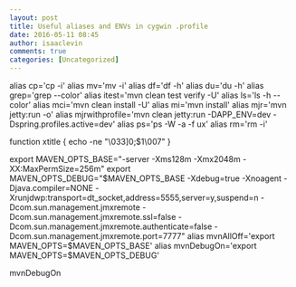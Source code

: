 ```yaml
---
layout: post
title: Useful aliases and ENVs in cygwin .profile
date: 2016-05-11 08:45
author: isaaclevin
comments: true
categories: [Uncategorized]
---
```

alias cp='cp -i'
alias mv='mv -i'
alias df='df -h'
alias du='du -h'
alias grep='grep --color'
alias itest='mvn clean test verify -U'
alias ls='ls -h --color'
alias mci='mvn clean install -U'
alias mi='mvn install'
alias mjr='mvn jetty:run -o'
alias mjrwithprofile='mvn clean jetty:run -DAPP_ENV=dev -Dspring.profiles.active=dev'
alias ps='ps -W -a -f ux'
alias rm='rm -i'

function xtitle {
echo -ne "\033]0;$1\007"
}

export MAVEN_OPTS_BASE="-server -Xms128m -Xmx2048m -XX:MaxPermSize=256m"
export MAVEN_OPTS_DEBUG="$MAVEN_OPTS_BASE -Xdebug=true -Xnoagent -Djava.compiler=NONE -Xrunjdwp:transport=dt_socket,address=5555,server=y,suspend=n -Dcom.sun.management.jmxremote -Dcom.sun.management.jmxremote.ssl=false -Dcom.sun.management.jmxremote.authenticate=false -Dcom.sun.management.jmxremote.port=7777"
alias mvnAllOff='export MAVEN_OPTS=$MAVEN_OPTS_BASE'
alias mvnDebugOn='export MAVEN_OPTS=$MAVEN_OPTS_DEBUG'

mvnDebugOn

